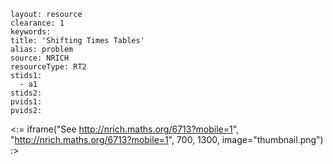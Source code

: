 ````
layout: resource
clearance: 1
keywords:
title: 'Shifting Times Tables'
alias: problem
source: NRICH
resourceType: RT2
stids1: 
  - a1
stids2:
pvids1:
pvids2:

````

<:= iframe("See http://nrich.maths.org/6713?mobile=1", "http://nrich.maths.org/6713?mobile=1", 700, 1300, image="thumbnail.png") :>

